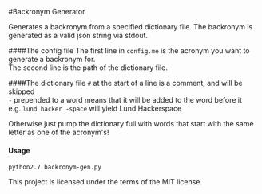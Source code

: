 #Backronym Generator


Generates a backronym from a specified dictionary file. The backronym is generated as a valid json string via stdout.


####The config file
The first line in `config.me` is the acronym you want to generate a backronym for.  
The second line is the path of the dictionary file.

####The dictionary file
`#` at the start of a line is a comment, and will be skipped  
`-` prepended to a word means that it will be added to the word before it  
e.g. `lund hacker -space` will yield Lund Hackerspace

Otherwise just pump the dictionary full with words that start with the same letter as one of the acronym's!

#### Usage
`python2.7 backronym-gen.py`

This project is licensed under the terms of the MIT license.
